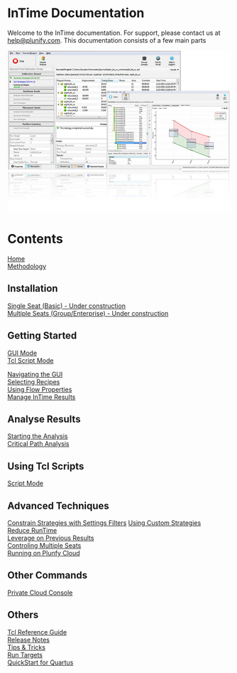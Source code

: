 InTime Documentation
====================

Welcome to the InTime documentation. For support, please contact us at <help@plunify.com>. This documentation consists of a few main parts

![InTime](images/quickstart/intime_overview.jpg)


Contents
========
[Home](index.md)  
[Methodology](intime_flow.md)

Installation
-------------
[Single Seat (Basic) - Under construction]()  
[Multiple Seats (Group/Enterprise)  - Under construction]()

Getting Started
------------------- 
[GUI Mode](quickstart.md)  
[Tcl Script Mode](quickstart_tcl.md)

[Navigating the GUI](gui.md)  
[Selecting Recipes](recipes.md)  
[Using Flow Properties](flow_properties.md)  
[Manage InTime Results](results.md)  

Analyse Results
------------------- 
[Starting the Analysis](analyze.md)  
[Critical Path Analysis](design_analysis.md)

Using Tcl Scripts
-------------------
[Script Mode](script_mode.md)  

Advanced Techniques
-------------------
[Constrain Strategies with Settings Filters](setting_filters.md)
[Using Custom Strategies](custom_strategies.md)  
[Reduce RunTime]()  
[Leverage on Previous Results]()  
[Controling Multiple Seats]()  
[Running on Plunfy Cloud]()

Other Commands
-------------------
[Private Cloud Console](private_cloud_administration.md)  

Others
------------------- 
[Tcl Reference Guide](tcl_reference.md)  
[Release Notes]()  
[Tips & Tricks](tips_and_tricks.md)  
[Run Targets](run_targets.md)  
[QuickStart for Quartus](quickstart_quartus.md)  
